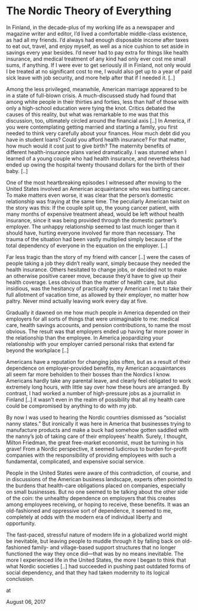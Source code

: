 # The Nordic Theory of Everything
In Finland, in the decade-plus of my working life as a newspaper and magazine writer and editor, I’d lived a comfortable middle-class existence, as had all my friends. I’d always had enough disposable income after taxes to eat out, travel, and enjoy myself, as well as a nice cushion to set aside in savings every year besides. I’d never had to pay extra for things like health insurance, and medical treatment of any kind had only ever cost me small sums, if anything. If I were ever to get seriously ill in Finland, not only would I be treated at no significant cost to me, I would also get up to a year of paid sick leave with job security, and more help after that if I needed it. [..]

Among the less privileged, meanwhile, American marriage appeared to be in a state of full-blown crisis. A much-discussed study had found that among white people in their thirties and forties, less than half of those with only a high-school education were tying the knot. Critics debated the causes of this reality, but what was remarkable to me was that this discussion, too, ultimately circled around the financial axis [..] In America, if you were contemplating getting married and starting a family, you first needed to think very carefully about your finances. How much debt did you have in student loans? Could you afford health insurance? For that matter, how much would it cost just to give birth? The maternity benefits of different health-insurance plans varied dramatically. I was stunned when I learned of a young couple who had health insurance, and nevertheless had ended up owing the hospital twenty thousand dollars for the birth of their baby. [..]

One of the most heartbreaking episodes I witnessed after moving to the United States involved an American acquaintance who was battling cancer. To make matters even worse, it was clear that the person’s domestic relationship was fraying at the same time. The peculiarly American twist on the story was this: If the couple split up, the young cancer patient, with many months of expensive treatment ahead, would be left without health insurance, since it was being provided through the domestic partner’s employer. The unhappy relationship seemed to last much longer than it should have, hurting everyone involved far more than necessary. The trauma of the situation had been vastly multiplied simply because of the total dependency of everyone in the equation on the employer. [..]

Far less tragic than the story of my friend with cancer [..] were the cases of people taking a job they didn’t really want, simply because they needed the health insurance. Others hesitated to change jobs, or decided not to make an otherwise positive career move, because they’d have to give up their health coverage. Less obvious than the matter of health care, but also insidious, was the hesitancy of practically every American I met to take their full allotment of vacation time, as allowed by their employer, no matter how paltry. Never mind actually leaving work every day at five.

Gradually it dawned on me how much people in America depended on their employers for all sorts of things that were unimaginable to me: medical care, health savings accounts, and pension contributions, to name the most obvious. The result was that employers ended up having far more power in the relationship than the employee. In America jeopardizing your relationship with your employer carried personal risks that extend far beyond the workplace [..]

Americans have a reputation for changing jobs often, but as a result of their dependence on employer-provided benefits, my American acquaintances all seem far more beholden to their bosses than the Nordics I know. Americans hardly take any parental leave, and clearly feel obligated to work extremely long hours, with little say over how these hours are arranged. By contrast, I had worked a number of high-pressure jobs as a journalist in Finland [..] it wasn’t even in the realm of possibility that all my health care could be compromised by anything to do with my job.

By now I was used to hearing the Nordic countries dismissed as “socialist nanny states.” But ironically it was here in America that businesses trying to manufacture products and make a buck had somehow gotten saddled with the nanny’s job of taking care of their employees’ health. Surely, I thought, Milton Friedman, the great free-market economist, must be turning in his grave! From a Nordic perspective, it seemed ludicrous to burden for-profit companies with the responsibility of providing employees with such a fundamental, complicated, and expensive social service.

People in the United States were aware of this contradiction, of course, and in discussions of the American business landscape, experts often pointed to the burdens that health-care obligations placed on companies, especially on small businesses. But no one seemed to be talking about the other side of the coin: the unhealthy dependence on employers that this creates among employees receiving, or hoping to receive, these benefits. It was an old-fashioned and oppressive sort of dependence, it seemed to me, completely at odds with the modern era of individual liberty and opportunity.

The fast-paced, stressful nature of modern life in a globalized world might be inevitable, but leaving people to muddle through it by falling back on old-fashioned family- and village-based support structures that no longer functioned the way they once did—that was by no means inevitable. The more I experienced life in the United States, the more I began to think that what Nordic societies [..] had succeeded in pushing past outdated forms of social dependency, and that they had taken modernity to its logical conclusion.







at

August 06, 2017
















